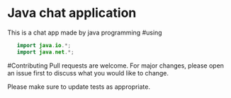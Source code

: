 # Java chat application
This is a chat app made by java programming
#using
```java
   import java.io.*;
   import java.net.*;
   ```
#Contributing
Pull requests are welcome. For major changes, please open an issue first to discuss what you would like to change.

Please make sure to update tests as appropriate.
